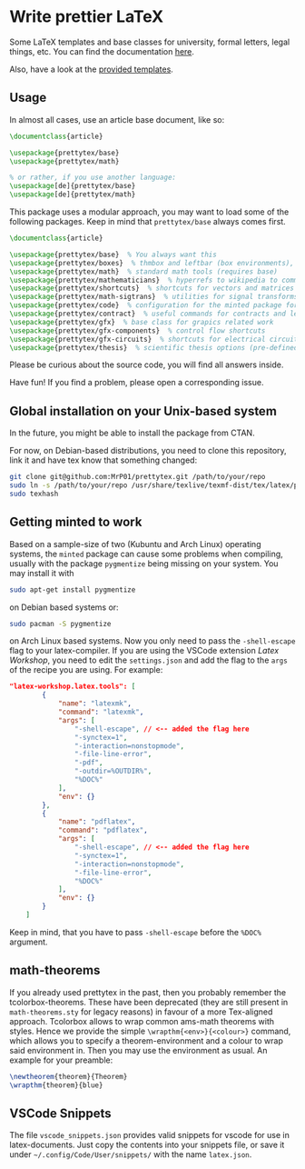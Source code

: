 # Write prettier LaTeX

Some LaTeX templates and base classes for university, formal letters, legal things, etc.
You can find the documentation [here](./docs/prettytex.pdf).

Also, have a look at the [provided templates](./templates/).

## Usage

In almost all cases, use an article base document, like so:

```latex
\documentclass{article}

\usepackage{prettytex/base}
\usepackage{prettytex/math}

% or rather, if you use another language:
\usepackage[de]{prettytex/base}
\usepackage[de]{prettytex/math}
```

This package uses a modular approach, you may want to load some of the following packages. Keep in mind that `prettytex/base` always comes first.

```latex
\documentclass{article}

\usepackage{prettytex/base}  % You always want this
\usepackage{prettytex/boxes}  % thmbox and leftbar (box environments), also wrapthm
\usepackage{prettytex/math}  % standard math tools (requires base)
\usepackage{prettytex/mathematicians}  % hyperrefs to wikipedia to common mathematicians
\usepackage{prettytex/shortcuts}  % shortcuts for vectors and matrices
\usepackage{prettytex/math-sigtrans}  % utilities for signal transforms (requires math)
\usepackage{prettytex/code}  % configuration for the minted package for including code
\usepackage{prettytex/contract}  % useful commands for contracts and legal stuff
\usepackage{prettytex/gfx}  % base class for grapics related work
\usepackage{prettytex/gfx-components}  % control flow shortcuts
\usepackage{prettytex/gfx-circuits}  % shortcuts for electrical circuits
\usepackage{prettytex/thesis}  % scientific thesis options (pre-defined bibliography, typing)
```

Please be curious about the source code, you will find all answers inside.

Have fun! If you find a problem, please open a corresponding issue.

## Global installation on your Unix-based system

In the future, you might be able to install the package from CTAN.

For now, on Debian-based distributions, you need to clone this repository, link it and have tex know that something changed:

```bash
git clone git@github.com:MrP01/prettytex.git /path/to/your/repo
sudo ln -s /path/to/your/repo /usr/share/texlive/texmf-dist/tex/latex/prettytex
sudo texhash
```

## Getting minted to work

Based on a sample-size of two (Kubuntu and Arch Linux) operating systems, the `minted` package can cause some problems
when compiling, usually with the package `pygmentize` being missing on your system. You may install it with

```bash
sudo apt-get install pygmentize
```

on Debian based systems or:

```bash
sudo pacman -S pygmentize
```

on Arch Linux based systems. Now you only need to pass the `-shell-escape` flag to your latex-compiler. If you
are using the VSCode extension _Latex Workshop_, you need to edit the `settings.json` and add the flag to the
`args` of the recipe you are using. For example:

```json
"latex-workshop.latex.tools": [
        {
            "name": "latexmk",
            "command": "latexmk",
            "args": [
                "-shell-escape", // <-- added the flag here
                "-synctex=1",
                "-interaction=nonstopmode",
                "-file-line-error",
                "-pdf",
                "-outdir=%OUTDIR%",
                "%DOC%"
            ],
            "env": {}
        },
        {
            "name": "pdflatex",
            "command": "pdflatex",
            "args": [
                "-shell-escape", // <-- added the flag here
                "-synctex=1",
                "-interaction=nonstopmode",
                "-file-line-error",
                "%DOC%"
            ],
            "env": {}
        }
    ]
```

Keep in mind, that you have to pass `-shell-escape` before the `%DOC%` argument.

## math-theorems

If you already used prettytex in the past, then you probably remember the tcolorbox-theorems. These have been 
deprecated (they are still present in ``math-theorems.sty`` for legacy reasons) in favour of a more Tex-aligned 
approach. Tcolorbox allows to wrap common ams-math theorems with styles. Hence we provide the simple 
``\wrapthm{<env>}{<colour>}`` command, which allows you to specify a theorem-environment and a colour to wrap
said environment in. Then you may use the environment as usual. An example for your preamble:

```latex
\newtheorem{theorem}{Theorem}
\wrapthm{theorem}{blue}
```

## VSCode Snippets

The file `vscode_snippets.json` provides valid snippets for vscode for use in latex-documents. Just copy the contents
into your snippets file, or save it under `~/.config/Code/User/snippets/` with the name `latex.json`.
